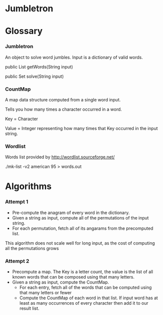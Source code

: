 Jumbletron
==========

# Glossary

### Jumbletron
An object to solve word jumbles. Input is a dictionary of valid words.

public List<String> getWords(String input)


public Set<String> solve(String input)


### CountMap
A map data structure computed from a single word input.


Tells you how many times a character occurred in a word.

Key = Character


Value = Integer representing how many times that Key occurred in the input string.

### Wordlist

Words list provided by http://wordlist.sourceforge.net/

./mk-list -v2 american 95 > words.out

# Algorithms

### Attempt 1

* Pre-compute the anagram of every word in the dictionary.
* Given a string as input, compute all of the permutations of the input string.
* For each permutation, fetch all of its angarams from the precomputed list.

This algorithm does not scale well for long input, as the cost of computing all the permutations grows

### Attempt 2

* Precompute a map. The Key is a letter count, the value is the list of all known words that can be composed using that many letters.
* Given a string as input, compute the CountMap.
    * For each entry, fetch all of the words that can be computed using that many letters or fewer
    * Compute the CountMap of each word in that list. If input word has at least as many occurrences of every character then add it to our result list.


